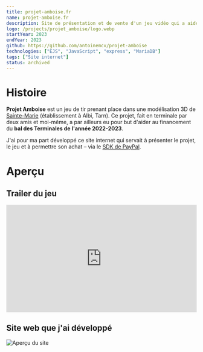 ```yaml
---
title: projet-amboise.fr
name: projet-amboise.fr
description: Site de présentation et de vente d'un jeu vidéo qui a aidé au financement de mon bal de promo.
logo: /projects/projet_amboise/logo.webp
startYear: 2023
endYear: 2023
github: https://github.com/antoinemcx/projet-amboise
technologies: ["EJS", "JavaScript", "express", "MariaDB"]
tags: ["Site internet"]
status: archived
---
```


# Histoire

**Projet Amboise** est un jeu de tir prenant place dans une modélisation 3D de [Sainte-Marie](https://www.ensemble-scolaire-amboise.fr/lycee-amboise/) (établissement à Albi, Tarn).
Ce projet, fait en terminale par deux amis et moi-même, a par ailleurs eu pour but d'aider au financement du **bal des Terminales de l'année 2022-2023**.

J'ai pour ma part développé ce site internet qui servait à présenter le projet, le jeu et à permettre son achat – via le [SDK de PayPal](https://developer.paypal.com/sdk/js/).

# Aperçu

## Trailer du jeu

<div style="position:relative;width:100%;padding-bottom:56.25%;height:0;overflow:hidden;">
    <iframe 
        src="https://www.youtube.com/embed/d47dTzbg6wQ" 
        title="YouTube video player" 
        style="position:absolute;top:0;left:0;width:100%;height:100%;border:0;" 
        allow="accelerometer; autoplay; clipboard-write; encrypted-media; gyroscope; picture-in-picture; web-share" 
        referrerpolicy="strict-origin-when-cross-origin" 
        allowfullscreen>
    </iframe>
</div>

## Site web que j'ai développé

![Aperçu du site](/projects/projet_amboise/overview.png)